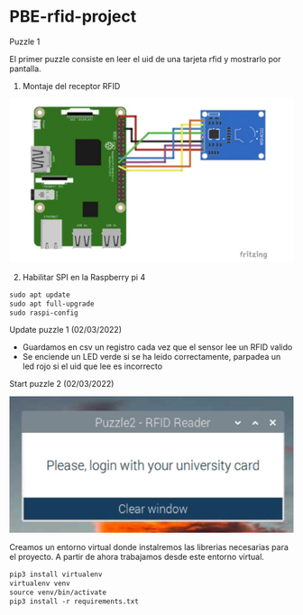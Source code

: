 # PBE-rfid-project

Puzzle 1

El primer puzzle consiste en leer el uid de una tarjeta rfid y mostrarlo por pantalla.

1. Montaje del receptor RFID

![Screenshot](images/montaje.png)


2. Habilitar SPI en la Raspberry pi 4

```
sudo apt update
sudo apt full-upgrade
sudo raspi-config
```

Update puzzle 1 (02/03/2022)

 - Guardamos en csv un registro cada vez que el sensor lee un RFID valido
 - Se enciende un LED verde si se ha leido correctamente, parpadea un led rojo si el uid que lee es incorrecto

Start puzzle 2 (02/03/2022)

![Screenshot](images/puzzle2_main.png)


Creamos un entorno virtual donde instalremos las librerias necesarias para el proyecto.
A partir de ahora trabajamos desde este entorno virtual.
```
pip3 install virtualenv
virtualenv venv
source venv/bin/activate
pip3 install -r requirements.txt
```



